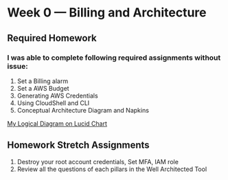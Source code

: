 # Week 0 — Billing and Architecture

## Required Homework  
### I was able to complete following required assignments without issue:

1. Set a Billing alarm
2. Set a AWS Budget
3. Generating AWS Credentials
4. Using CloudShell and CLI 
5. Conceptual Architecture Diagram and Napkins 

[My Logical Diagram on Lucid Chart](https://lucid.app/lucidchart/cdd63908-4fec-46aa-8769-395606744e95/edit?viewport_loc=-2675%2C-535%2C6400%2C2744%2C0_0&invitationId=inv_2c977eff-d361-48ae-a4ea-4b63ceb623c8)  

## Homework Stretch Assignments
1. Destroy your root account credentials, Set MFA, IAM role
2. Review all the questions of each pillars in the Well Architected Tool 
